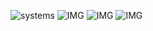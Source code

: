 ![systems](https://user-images.githubusercontent.com/20098740/197082201-9cfd8e2a-c4c2-40ca-b093-6b62489f49f2.gif)
![IMG](https://i.imgur.com/EH8O53b.gif)
![IMG](https://i.imgur.com/wpsHLqN.gif)
![IMG](https://i.imgur.com/YE91XCf.gif)
